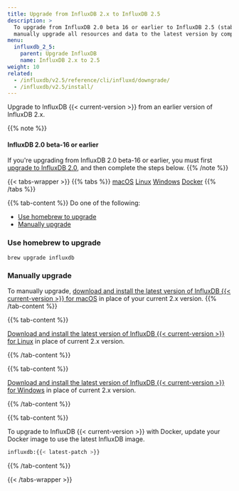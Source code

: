 ```yaml
---
title: Upgrade from InfluxDB 2.x to InfluxDB 2.5
description: >
  To upgrade from InfluxDB 2.0 beta 16 or earlier to InfluxDB 2.5 (stable),
  manually upgrade all resources and data to the latest version by completing these steps.
menu:
  influxdb_2_5:
    parent: Upgrade InfluxDB
    name: InfluxDB 2.x to 2.5
weight: 10
related:
  - /influxdb/v2.5/reference/cli/influxd/downgrade/
  - /influxdb/v2.5/install/
---
```


Upgrade to InfluxDB {{< current-version >}} from an earlier version of InfluxDB 2.x.

{{% note %}}
#### InfluxDB 2.0 beta-16 or earlier
If you're upgrading from InfluxDB 2.0 beta-16 or earlier, you must first
[upgrade to InfluxDB 2.0](/influxdb/v2.0/upgrade/v2-beta-to-v2/), 
and then complete the steps below.
{{% /note %}}

{{< tabs-wrapper >}}
{{% tabs %}}
[macOS](#)
[Linux](#)
[Windows](#)
[Docker](#)
{{% /tabs %}}

<!---------------------------- BEGIN MACOS CONTENT ---------------------------->
{{% tab-content %}}
Do one of the following:

- [Use homebrew to upgrade](#use-homebrew-to-upgrade)
- [Manually upgrade](#manually-upgrade)

### Use homebrew to upgrade
```
brew upgrade influxdb
```

### Manually upgrade
To manually upgrade, [download and install the latest version of InfluxDB {{< current-version >}} for macOS](/influxdb/v2.5/install/#manually-download-and-install)
in place of your current 2.x version.
{{% /tab-content %}}
<!----------------------------- END MACOS CONTENT ----------------------------->

<!---------------------------- BEGIN LINUX CONTENT ---------------------------->
{{% tab-content %}}

[Download and install the latest version of InfluxDB {{< current-version >}} for Linux](/influxdb/v2.5/install/?t=Linux#download-and-install-influxdb-v21)
in place of current 2.x version.

{{% /tab-content %}}
<!----------------------------- END LINUX CONTENT ----------------------------->

<!--------------------------- BEGIN WINDOWS CONTENT --------------------------->
{{% tab-content %}}

[Download and install the latest version of InfluxDB {{< current-version >}} for Windows](/influxdb/v2.5/install/?t=Windows)
in place of current 2.x version.

{{% /tab-content %}}
<!---------------------------- END WINDOWS CONTENT ---------------------------->

<!--------------------------- BEGIN DOCKER CONTENT ---------------------------->
{{% tab-content %}}

To upgrade to InfluxDB {{< current-version >}} with Docker, update your Docker
image to use the latest InfluxDB image.

```sh
influxdb:{{< latest-patch >}}
```
{{% /tab-content %}}
<!---------------------------- END DOCKER CONTENT ----------------------------->

{{< /tabs-wrapper >}}
